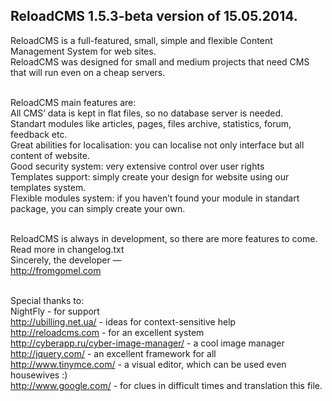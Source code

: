<h2>ReloadCMS 1.5.3-beta version of 15.05.2014.</h2>

ReloadCMS is a full-featured, small, simple and flexible Content Management System for web sites.<br />
ReloadCMS was designed for small and medium projects that need CMS that will run even on a cheap servers.<br /><br />

ReloadCMS main features are:<br />
    All CMS’ data is kept in flat files, so no database server is needed.<br />
    Standart modules like articles, pages, files archive, statistics, forum, feedback etc.<br />
    Great abilities for localisation: you can localise not only interface but all content of website.<br />
	Good security system: very extensive control over user rights<br />
    Templates support: simply create your design for website using our templates system.<br />
    Flexible modules system: if you haven’t found your module in standart package, you can simply create your own.<br /><br />

ReloadCMS is always in development, so there are more features to come.<br /> 
Read more in changelog.txt<br />
Sincerely, the developer —<br />
http://fromgomel.com<br /><br />

Special thanks to:<br />
NightFly - for support<br />
http://ubilling.net.ua/ - ideas for context-sensitive help<br />
http://reloadcms.com - for an excellent system<br />
http://cyberapp.ru/cyber-image-manager/ - a cool image manager<br />
http://jquery.com/ - an excellent framework for all<br />
http://www.tinymce.com/ - a visual editor, which can be used even housewives :)<br />
http://www.google.com/ - for clues in difficult times and translation this file.<br />
